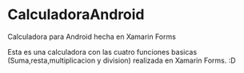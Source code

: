 # CalculadoraAndroid
Calculadora para Android hecha en Xamarin Forms

Esta es una calculadora con las cuatro funciones basicas (Suma,resta,multiplicacion y division) realizada en Xamarin Forms. :D
